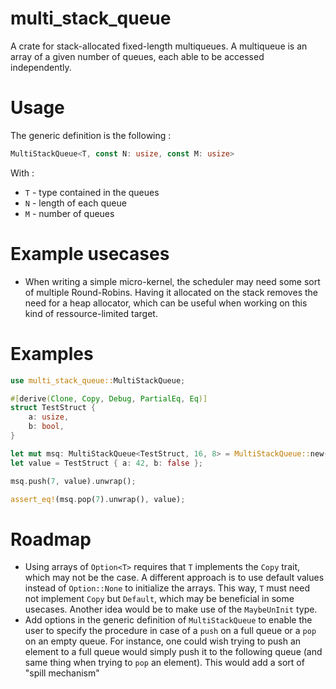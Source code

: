 # multi_stack_queue

A crate for stack-allocated fixed-length multiqueues. A multiqueue is an array of a given number of queues, each able to be accessed independently.



# Usage

The generic definition is the following :

```rust
MultiStackQueue<T, const N: usize, const M: usize>
```

With :

* `T` - type contained in the queues
* `N` - length of each queue
* `M` - number of queues

# Example usecases

* When writing a simple micro-kernel, the scheduler may need some sort of multiple Round-Robins.
Having it allocated on the stack removes the need for a heap allocator, which can be useful
when working on this kind of ressource-limited target.

# Examples

```rust
use multi_stack_queue::MultiStackQueue;

#[derive(Clone, Copy, Debug, PartialEq, Eq)]
struct TestStruct {
    a: usize,
    b: bool,   
}

let mut msq: MultiStackQueue<TestStruct, 16, 8> = MultiStackQueue::new();
let value = TestStruct { a: 42, b: false };

msq.push(7, value).unwrap();

assert_eq!(msq.pop(7).unwrap(), value);
```

# Roadmap

* Using arrays of `Option<T>` requires that `T` implements the `Copy` trait, which may not be the case. A different approach is to use default values instead of `Option::None` to initialize the arrays. This way, `T` must need not implement `Copy` but `Default`, which may be beneficial in some usecases. Another idea would be to make use of the `MaybeUnInit` type.
* Add options in the generic definition of `MultiStackQueue` to enable the user to specify the procedure in case of a `push` on a full queue or a `pop` on an empty queue. For instance, one could wish trying to push an element to a full queue would simply push it to the following queue (and same thing when trying to `pop` an element). This would add a sort of "spill mechanism"
